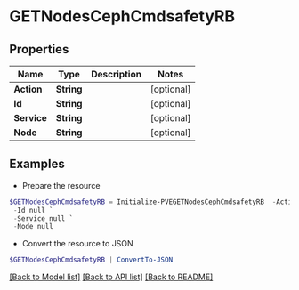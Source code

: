 # GETNodesCephCmdsafetyRB
## Properties

Name | Type | Description | Notes
------------ | ------------- | ------------- | -------------
**Action** | **String** |  | [optional] 
**Id** | **String** |  | [optional] 
**Service** | **String** |  | [optional] 
**Node** | **String** |  | [optional] 

## Examples

- Prepare the resource
```powershell
$GETNodesCephCmdsafetyRB = Initialize-PVEGETNodesCephCmdsafetyRB  -Action null `
 -Id null `
 -Service null `
 -Node null
```

- Convert the resource to JSON
```powershell
$GETNodesCephCmdsafetyRB | ConvertTo-JSON
```

[[Back to Model list]](../README.md#documentation-for-models) [[Back to API list]](../README.md#documentation-for-api-endpoints) [[Back to README]](../README.md)

